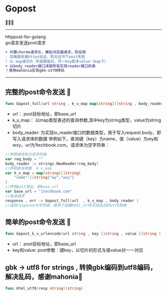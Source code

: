 # Gopost  
:rainbow::rainbow::rainbow:  
****
httppost-for-golang  
go语言发送post请求 


```diff
+ 内置chorme请求头，模拟浏览器请求，防反爬
- 忽略服务器https验证，防无证书下post失败
! 以 map或切片 传递键值对，可一key配多value（map下）
+ 以body_reader接口读取所有实现reader接口的类
！使用mahonia实现gbk-utf8转码
```

****
## 完整的post命令发送 :high_brightness:
```go
func Gopost_full(url string , k_v_map map[string][]string , body_reader io.Reader) (string , error)
```
-  url：  post目标地址，即base_url
-  k_v_map：  以map类型表述的查询参数,其中key为string类型，value为string切片
-  body_reader:  为实现io_reader接口的数据类型，用于写入request.body，即写入请求体的数据
举例如下，查询键（key）为name，值（value）为wy和wxy，url为1techbook.com，请求体为空字符串：
```go
//声明请求体为空字符串
var req_body = ""
body_reader := strings.NewReader(req_body)
//声明查询参数  k_v_map
var k_v_map = map[string][]string{
    "name":[]string{"wy","wxy"}
}
//声明post地址，即base_url
var base_url = "1techbook.com" 
//发送请求
response , err := Gopost_full(url  , k_v_map , body_reader )
//返回response为字符串，提供了函数Html_utf8实现乱码的utf8转换
```

## 简单的post命令发送 :high_brightness:

```go
func Gopost_k_v_urlencode(url string , key []string , value []string ) (string , error)
``` 
-  url：  post目标地址，即base_url
-  key和value:   post参数：键key，以切片的形式与值value对一一对应  




## gbk -> utf8 for strings ,  转换gbk编码到utf8编码，解决乱码，感谢mahonia:high_brightness:
```go
func Html_utf8(resp string)(string)
```
